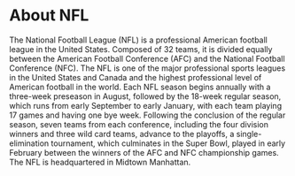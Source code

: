 # About NFL

The National Football League (NFL) is a professional American football league in the United States. Composed of 32 teams, it is divided equally between the American Football Conference (AFC) and the National Football Conference (NFC). The NFL is one of the major professional sports leagues in the United States and Canada and the highest professional level of American football in the world. Each NFL season begins annually with a three-week preseason in August, followed by the 18-week regular season, which runs from early September to early January, with each team playing 17 games and having one bye week. Following the conclusion of the regular season, seven teams from each conference, including the four division winners and three wild card teams, advance to the playoffs, a single-elimination tournament, which culminates in the Super Bowl, played in early February between the winners of the AFC and NFC championship games. The NFL is headquartered in Midtown Manhattan.